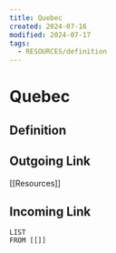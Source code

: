```yaml
---
title: Quebec
created: 2024-07-16
modified: 2024-07-17
tags:
  - RESOURCES/definition
---
```

# Quebec
## Definition

## Outgoing Link
[[Resources]]
## Incoming Link
```dataview
LIST
FROM [[]]
```
